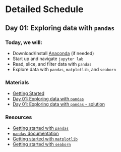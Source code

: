 # Detailed Schedule

## Day 01: Exploring data with `pandas`

### Today, we will:

* Download/Install [Anaconda](https://www.anaconda.com/products/individual) (if needed)
* Start up and navigate `jupyter lab`
* Read, slice, and filter data with `pandas`
* Explore data with `pandas`, `matplotlib`, and `seaborn`

### Materials

* [Getting Started](./getting-started.md)
* [Day 01: Exploring data with `pandas`](./activities/01-exploring-data-with-pandas-student.ipynb)
* [Day 01: Exploring data with `pandas` - solution](./activities/01-exploring-data-with-pandas.ipynb)

### Resources

* [Getting started with `pandas`](https://pandas.pydata.org/docs/getting_started/intro_tutorials/)
* [`pandas` documentation](https://pandas.pydata.org/docs/user_guide/index.html#user-guide)
* [Getting started with `matplotlib`](https://towardsdatascience.com/matplotlib-tutorial-learn-basics-of-pythons-powerful-plotting-library-b5d1b8f67596)
* [Getting started with `seaborn`](https://seaborn.pydata.org/tutorial.html)


<!-- ## Day 2 - Building a Regression Model

### Today, we will:

* Read in data
* Explore and clean data
* Discuss and plan a regression problem
* Use `scikit-learn` to build a regression model
* Evaluate the fit of the model

### Resources

* [Linear Regression reminder video](https://www.youtube.com/watch?v=nk2CQITm_eo)
* [Getting started with `scikit-learn` regression](https://www.educative.io/blog/scikit-learn-tutorial-linear-regression) _(You probably don't need to install anything with `pip`.)_
* [More about `scikit-learn`](https://scikit-learn.org/stable/getting_started.html)

### Materials

* [Day 2 notebook - Polynomial Regression](./notebooks/day-2/Day-2_Polynomial_Regression.ipynb)
* [Day 2 notebook - Multiple Regression](./notebooks/day-2/Day-2_Multiple_Regression.ipynb)

## Day 3 - Building a Classification Model

### Today, we will:

* Read in data
* Explore, clean, and transform data
* Discuss and plan a classification problem
* Use `scikit-learn` to build a classification model
* Evaluate the fit of the model

### Materials

* [Day 3 notebook - Getting Started](./notebooks/day-3/day-3_Getting_Started_with_Classification_Models.ipynb)
* [Day 3 notebook - KNN](./notebooks/day-3/day-3_KNN_classification.ipynb)

## Day 4 - Using A Multiplicity of Models

### Today, we will:

* Construct data sets
* Tune parameters to achieve different fits
* Gain confidence in models through cross validation/Monte Carlo validation
* Discuss other models that fit into the `scikit-learn` framework

### Materials

* [Day 4 notebook - What is Tuning and Validation?](./notebooks/day-4/Day_4-What_is_Tuning_and_Validation.ipynb)
* [Day 4 notebook - A Multiplicity of Models](./notebooks/day-4/Day_4-Multiplicity_of_Models.ipynb)

## Day 5 - Advanced topics 1

## Day 6 - Advanced topics 2 -->
